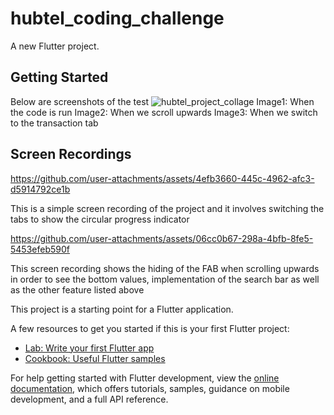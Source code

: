 # hubtel_coding_challenge

A new Flutter project.

## Getting Started
Below are screenshots of the test
![hubtel_project_collage](https://github.com/user-attachments/assets/052aabc7-b80c-42b4-8562-1afbcb106904)
Image1: When the code is run
Image2: When we scroll upwards
Image3: When we switch to the transaction tab

## Screen Recordings
https://github.com/user-attachments/assets/4efb3660-445c-4962-afc3-d5914792ce1b


This is a simple screen recording of the project and it involves switching the tabs to show the circular progress indicator


https://github.com/user-attachments/assets/06cc0b67-298a-4bfb-8fe5-5453efeb590f


This screen recording shows the hiding of the FAB when scrolling upwards in order to see the bottom values,
implementation of the search bar as well as the other feature listed above




This project is a starting point for a Flutter application.

A few resources to get you started if this is your first Flutter project:

- [Lab: Write your first Flutter app](https://docs.flutter.dev/get-started/codelab)
- [Cookbook: Useful Flutter samples](https://docs.flutter.dev/cookbook)

For help getting started with Flutter development, view the
[online documentation](https://docs.flutter.dev/), which offers tutorials,
samples, guidance on mobile development, and a full API reference.

